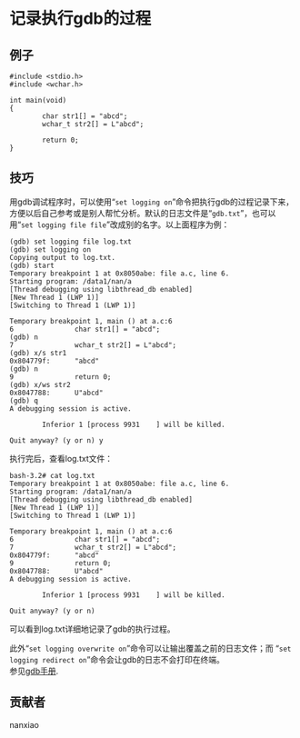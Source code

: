 # 记录执行gdb的过程
## 例子
	#include <stdio.h>
	#include <wchar.h>
	
	int main(void)
	{
	        char str1[] = "abcd";
	        wchar_t str2[] = L"abcd";
	        
	        return 0;
	}

## 技巧
用gdb调试程序时，可以使用“`set logging on`”命令把执行gdb的过程记录下来，方便以后自己参考或是别人帮忙分析。默认的日志文件是“`gdb.txt`”，也可以用“`set logging file file`”改成别的名字。以上面程序为例：  

    (gdb) set logging file log.txt
	(gdb) set logging on
	Copying output to log.txt.
	(gdb) start
	Temporary breakpoint 1 at 0x8050abe: file a.c, line 6.
	Starting program: /data1/nan/a 
	[Thread debugging using libthread_db enabled]
	[New Thread 1 (LWP 1)]
	[Switching to Thread 1 (LWP 1)]
	
	Temporary breakpoint 1, main () at a.c:6
	6               char str1[] = "abcd";
	(gdb) n
	7               wchar_t str2[] = L"abcd";
	(gdb) x/s str1
	0x804779f:      "abcd"
	(gdb) n       
	9               return 0;
	(gdb) x/ws str2
	0x8047788:      U"abcd"
	(gdb) q
	A debugging session is active.
	
	        Inferior 1 [process 9931    ] will be killed.
	
	Quit anyway? (y or n) y

执行完后，查看log.txt文件：

	bash-3.2# cat log.txt 
	Temporary breakpoint 1 at 0x8050abe: file a.c, line 6.
	Starting program: /data1/nan/a 
	[Thread debugging using libthread_db enabled]
	[New Thread 1 (LWP 1)]
	[Switching to Thread 1 (LWP 1)]
	
	Temporary breakpoint 1, main () at a.c:6
	6               char str1[] = "abcd";
	7               wchar_t str2[] = L"abcd";
	0x804779f:      "abcd"
	9               return 0;
	0x8047788:      U"abcd"
	A debugging session is active.
	
	        Inferior 1 [process 9931    ] will be killed.
	
	Quit anyway? (y or n)
可以看到log.txt详细地记录了gdb的执行过程。

此外“`set logging overwrite on`”命令可以让输出覆盖之前的日志文件；而 “`set logging redirect on`”命令会让gdb的日志不会打印在终端。    
参见[gdb手册](https://sourceware.org/gdb/onlinedocs/gdb/Logging-Output.html).

## 贡献者

nanxiao
